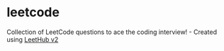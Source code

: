 # leetcode
Collection of LeetCode questions to ace the coding interview! - Created using [LeetHub v2](https://github.com/arunbhardwaj/LeetHub-2.0)

